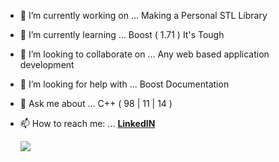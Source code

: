   

- 🔭 I’m currently working on ... Making a Personal STL Library
- 🌱 I’m currently learning ... Boost ( 1.71 ) It's Tough 
- 👯 I’m looking to collaborate on ... Any web based application development
- 🤔 I’m looking for help with ... Boost Documentation 
- 💬 Ask me about ... C++ ( 98 | 11 | 14 )
- 📫 How to reach me: ... [**LinkedIN**](https://www.linkedin.com/in/harsh-trivedi-2480a0125/) 

  <img src = "https://github-readme-stats.vercel.app/api?username=harshasaurusREX&&show_icons=true&title_color=ffffff&icon_color=bb2acf&text_color=daf7dc&bg_color=151515">

